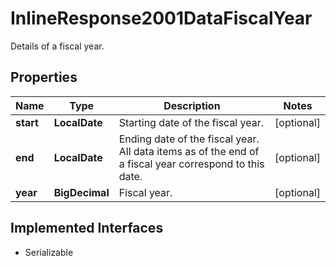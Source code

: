 

# InlineResponse2001DataFiscalYear

Details of a fiscal year.

## Properties

Name | Type | Description | Notes
------------ | ------------- | ------------- | -------------
**start** | **LocalDate** | Starting date of the fiscal year. |  [optional]
**end** | **LocalDate** | Ending date of the fiscal year. All data items as of the end of a fiscal year correspond to this date. |  [optional]
**year** | **BigDecimal** | Fiscal year. |  [optional]


## Implemented Interfaces

* Serializable



